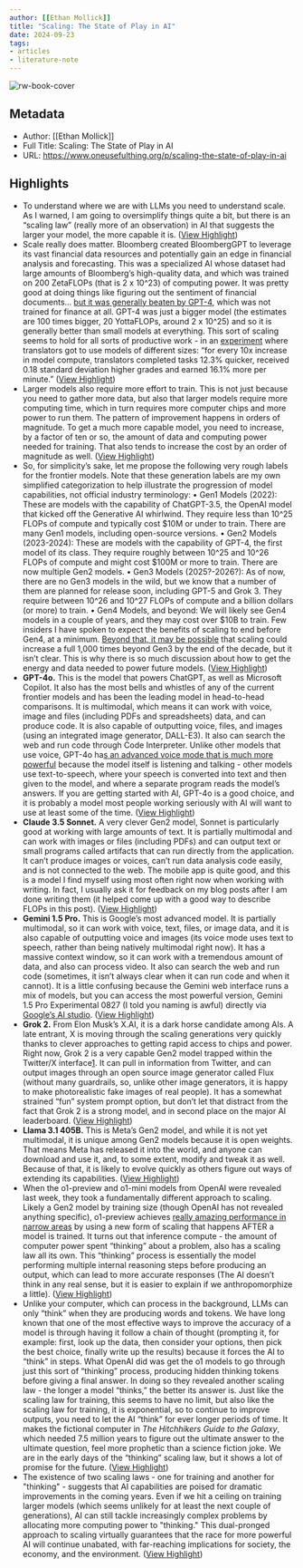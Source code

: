 ```yaml
---
author: [[Ethan Mollick]]
title: "Scaling: The State of Play in AI"
date: 2024-09-23
tags: 
- articles
- literature-note
---
```

![rw-book-cover](https://substackcdn.com/image/fetch/f_auto,q_auto:good,fl_progressive:steep/https%3A%2F%2Fsubstack-post-media.s3.amazonaws.com%2Fpublic%2Fimages%2F4e14fd1e-e8e8-4b68-a666-d12b462cc33f_1920x731.png)

## Metadata
- Author: [[Ethan Mollick]]
- Full Title: Scaling: The State of Play in AI
- URL: https://www.oneusefulthing.org/p/scaling-the-state-of-play-in-ai

## Highlights
- To understand where we are with LLMs you need to understand scale. As I warned, I am going to oversimplify things quite a bit, but there is an “scaling law” (really more of an observation) in AI that suggests the larger your model, the more capable it is. ([View Highlight](https://read.readwise.io/read/01j8f62vgjv5zh0k0yhfzzmg18))
- Scale really does matter. Bloomberg created BloombergGPT to leverage its vast financial data resources and potentially gain an edge in financial analysis and forecasting. This was a specialized AI whose dataset had large amounts of Bloomberg’s high-quality data, and which was trained on 200 ZetaFLOPs (that is 2 x 10^23) of computing power. It was pretty good at doing things like figuring out the sentiment of financial documents… [but it was generally beaten by GPT-4](https://arxiv.org/pdf/2305.05862), which was not trained for finance at all. GPT-4 was just a bigger model (the estimates are 100 times bigger, 20 YottaFLOPs, around 2 x 10^25) and so it is generally better than small models at everything. This sort of scaling seems to hold for all sorts of productive work - in an [experiment](https://arxiv.org/abs/2409.02391) where translators got to use models of different sizes: “for every 10x increase in model compute, translators completed tasks 12.3% quicker, received 0.18 standard deviation higher grades and earned 16.1% more per minute.” ([View Highlight](https://read.readwise.io/read/01j8f63fq6cmc0rmqcgms7jams))
- Larger models also require more effort to train. This is not just because you need to gather more data, but also that larger models require more computing time, which in turn requires more computer chips and more power to run them. The pattern of improvement happens in orders of magnitude. To get a much more capable model, you need to increase, by a factor of ten or so, the amount of data and computing power needed for training. That also tends to increase the cost by an order of magnitude as well.
  [
  ](https://substackcdn.com/image/fetch/f_auto,q_auto:good,fl_progressive:steep/https%3A%2F%2Fsubstack-post-media.s3.amazonaws.com%2Fpublic%2Fimages%2Fb1771a97-e518-4a58-b19b-04e91f6385b3_1201x624.png) ([View Highlight](https://read.readwise.io/read/01j8f63zjs6vhpbav5n53fwgkt))
- So, for simplicity’s sake, let me propose the following very rough labels for the frontier models. Note that these generation labels are my own simplified categorization to help illustrate the progression of model capabilities, not official industry terminology:
  • Gen1 Models (2022): These are models with the capability of ChatGPT-3.5, the OpenAI model that kicked off the Generative AI whirlwind. They require less than 10^25 FLOPs of compute and typically cost $10M or under to train. There are many Gen1 models, including open-source versions.
  • Gen2 Models (2023-2024): These are models with the capability of GPT-4, the first model of its class. They require roughly between 10^25 and 10^26 FLOPs of compute and might cost $100M or more to train. There are now multiple Gen2 models.
  • Gen3 Models (2025?-2026?): As of now, there are no Gen3 models in the wild, but we know that a number of them are planned for release soon, including GPT-5 and Grok 3. They require between 10^26 and 10^27 FLOPs of compute and a billion dollars (or more) to train.
  • Gen4 Models, and beyond: We will likely see Gen4 models in a couple of years, and they may cost over $10B to train. Few insiders I have spoken to expect the benefits of scaling to end before Gen4, at a minimum. [Beyond that, it may be possible](https://epochai.org/blog/can-ai-scaling-continue-through-2030) that scaling could increase a full 1,000 times beyond Gen3 by the end of the decade, but it isn’t clear. This is why there is so much discussion about how to get the energy and data needed to power future models. ([View Highlight](https://read.readwise.io/read/01j8f64ssxfzv4h0616fd68b0m))
- **GPT-4o.** This is the model that powers ChatGPT, as well as Microsoft Copilot. It also has the most bells and whistles of any of the current frontier models and has been the leading model in head-to-head comparisons. It is multimodal, which means it can work with voice, image and files (including PDFs and spreadsheets) data, and can produce code. It is also capable of outputting voice, files, and images (using an integrated image generator, DALL-E3). It also can search the web and run code through Code Interpreter. Unlike other models that use voice, GPT-4o ha[s an advanced voice mode that is much more powerful](https://www.oneusefulthing.org/p/on-speaking-to-ai) because the model itself is listening and talking - other models use text-to-speech, where your speech is converted into text and then given to the model, and where a separate program reads the model’s answers. If you are getting started with AI, GPT-4o is a good choice, and it is probably a model most people working seriously with AI will want to use at least some of the time. ([View Highlight](https://read.readwise.io/read/01j8f65reedb7rh8n4adtf0daa))
- **Claude 3.5 Sonnet.** A very clever Gen2 model, Sonnet is particularly good at working with large amounts of text. It is partially multimodal and can work with images or files (including PDFs) and can output text or small programs called artifacts that can run directly from the application. It can’t produce images or voices, can’t run data analysis code easily, and is not connected to the web. The mobile app is quite good, and this is a model I find myself using most often right now when working with writing. In fact, I usually ask it for feedback on my blog posts after I am done writing them (it helped come up with a good way to describe FLOPs in this post). ([View Highlight](https://read.readwise.io/read/01j8f65w1tj44hybtb3ss8r7n4))
- **Gemini 1.5 Pro.** This is Google’s most advanced model. It is partially multimodal, so it can work with voice, text, files, or image data, and it is also capable of outputting voice and images (its voice mode uses text to speech, rather than being natively multimodal right now). It has a massive context window, so it can work with a tremendous amount of data, and also can process video. It also can search the web and run code (sometimes, it isn’t always clear when it can run code and when it cannot). It is a little confusing because the Gemini web interface runs a mix of models, but you can access the most powerful version, Gemini 1.5 Pro Experimental 0827 (I told you naming is awful) directly via [Google’s AI studio](https://aistudio.google.com/app/prompts/new_chat). ([View Highlight](https://read.readwise.io/read/01j8f6662gx4qh5naqv66dj8cc))
- **Grok 2.** From Elon Musk’s X.AI, it is a dark horse candidate among AIs. A late entrant, X is moving through the scaling generations very quickly thanks to clever approaches to getting rapid access to chips and power. Right now, Grok 2 is a very capable Gen2 model trapped within the Twitter/X interface[1](https://www.oneusefulthing.org/p/scaling-the-state-of-play-in-ai#footnote-1-148908313). It can pull in information from Twitter, and can output images through an open source image generator called Flux (without many guardrails, so, unlike other image generators, it is happy to make photorealistic fake images of real people). It has a somewhat strained “fun” system prompt option, but don’t let that distract from the fact that Grok 2 is a strong model, and in second place on the major AI leaderboard. ([View Highlight](https://read.readwise.io/read/01j8f66nrjqdrrve2wghepspzf))
- **Llama 3.1 405B.** This is Meta’s Gen2 model, and while it is not yet multimodal, it is unique among Gen2 models because it is open weights. That means Meta has released it into the world, and anyone can download and use it, and, to some extent, modify and tweak it as well. Because of that, it is likely to evolve quickly as others figure out ways of extending its capabilities. ([View Highlight](https://read.readwise.io/read/01j8f66rcxy1wxrspvwgqzmnpq))
- When the o1-preview and o1-mini models from OpenAI were revealed last week, they took a fundamentally different approach to scaling. Likely a Gen2 model by training size (though OpenAI has not revealed anything specific), o1-preview achieves [really amazing performance in narrow areas](https://www.oneusefulthing.org/p/something-new-on-openais-strawberry) by using a new form of scaling that happens AFTER a model is trained. It turns out that inference compute - the amount of computer power spent “thinking” about a problem, also has a scaling law all its own. This “thinking” process is essentially the model performing multiple internal reasoning steps before producing an output, which can lead to more accurate responses (The AI doesn’t think in any real sense, but it is easier to explain if we anthropomorphize a little). ([View Highlight](https://read.readwise.io/read/01j8f67ech5qg7r0r51582d8ps))
- Unlike your computer, which can process in the background, LLMs can only “think” when they are producing words and tokens. We have long known that one of the most effective ways to improve the accuracy of a model is through having it follow a chain of thought (prompting it, for example: first, look up the data, then consider your options, then pick the best choice, finally write up the results) because it forces the AI to “think” in steps. What OpenAI did was get the o1 models to go through just this sort of “thinking” process, producing hidden thinking tokens before giving a final answer. In doing so they revealed another scaling law - the longer a model “thinks,” the better its answer is. Just like the scaling law for training, this seems to have no limit, but also like the scaling law for training, it is exponential, so to continue to improve outputs, you need to let the AI “think” for ever longer periods of time. It makes the fictional computer in *The Hitchhikers Guide to the Galaxy*, which needed 7.5 million years to figure out the ultimate answer to the ultimate question, feel more prophetic than a science fiction joke. We are in the early days of the “thinking” scaling law, but it shows a lot of promise for the future. ([View Highlight](https://read.readwise.io/read/01j8f67zxz48nfh875vpgbtv95))
- The existence of two scaling laws - one for training and another for "thinking" - suggests that AI capabilities are poised for dramatic improvements in the coming years. Even if we hit a ceiling on training larger models (which seems unlikely for at least the next couple of generations), AI can still tackle increasingly complex problems by allocating more computing power to "thinking." This dual-pronged approach to scaling virtually guarantees that the race for more powerful AI will continue unabated, with far-reaching implications for society, the economy, and the environment. ([View Highlight](https://read.readwise.io/read/01j8f688xx6f4km4k80bz55m0j))
